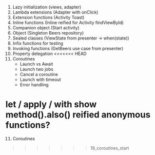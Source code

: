 1. Lazy initialization (views, adapter)
2. Lambda extensions (Adapter with onClick)
3. Extension functions (Activity Toast)
4. Inline functions (Inline reified for Activity findViewById)
5. Companion object (Start activity)
6. Object (Singleton Beers repository)
7. Sealed classes (ViewState from presenter -> when(state))
8. Infix functions for testing
9. Invoking functions (GetBeers use case from presenter)
10. Property delegation
<<<<<<< HEAD
11. Coroutines
    - Launch vs Await
    - Launch two jobs
    - Cancel a coroutine
    - Launch with timeout
    - Error handling

let / apply / with
show method().also()
reified
anonymous functions?
=======
11. Coroutines
>>>>>>> 19_coroutines_start
